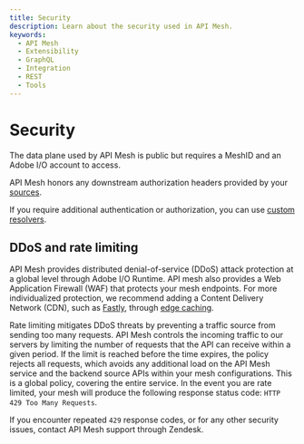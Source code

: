 ```yaml
---
title: Security
description: Learn about the security used in API Mesh.
keywords:
  - API Mesh
  - Extensibility
  - GraphQL
  - Integration
  - REST
  - Tools
---
```


# Security

The data plane used by API Mesh is public but requires a MeshID and an Adobe I/O account to access.

API Mesh honors any downstream authorization headers provided by your [sources](./basic/handlers/index.md).

If you require additional authentication or authorization, you can use [custom resolvers](./advanced/extend/resolvers/index.md).

## DDoS and rate limiting

API Mesh provides distributed denial-of-service (DDoS) attack protection at a global level through Adobe I/O Runtime. API mesh also provides a Web Application Firewall (WAF) that protects your mesh endpoints. For more individualized protection, we recommend adding a Content Delivery Network (CDN), such as [Fastly](./advanced/caching/fastly.md), through [edge caching](./advanced/caching/).

Rate limiting mitigates DDoS threats by preventing a traffic source from sending too many requests. API Mesh controls the incoming traffic to our servers by limiting the number of requests that the API can receive within a given period. If the limit is reached before the time expires, the policy rejects all requests, which avoids any additional load on the API Mesh service and the backend source APIs within your mesh configurations. This is a global policy, covering the entire service. In the event you are rate limited, your mesh will produce the following response status code: `HTTP 429 Too Many Requests`.

If you encounter repeated `429` response codes, or for any other security issues, contact API Mesh support through Zendesk.
